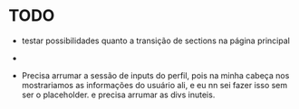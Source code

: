 # TODO
- testar possibilidades quanto a transição de sections na página principal
- 

- Precisa arrumar a sessão de inputs do perfil, pois na minha cabeça nos mostrariamos as informações do usuário ali, e eu nn sei fazer isso sem ser o placeholder. e precisa arrumar as divs inuteis.